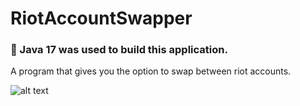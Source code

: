 # RiotAccountSwapper
### 🔨 Java 17 was used to build this application.
A program that gives you the option to swap between riot accounts.

![alt text](https://i.ibb.co/GVjdRP0/Screenshot-1.png)</br>

